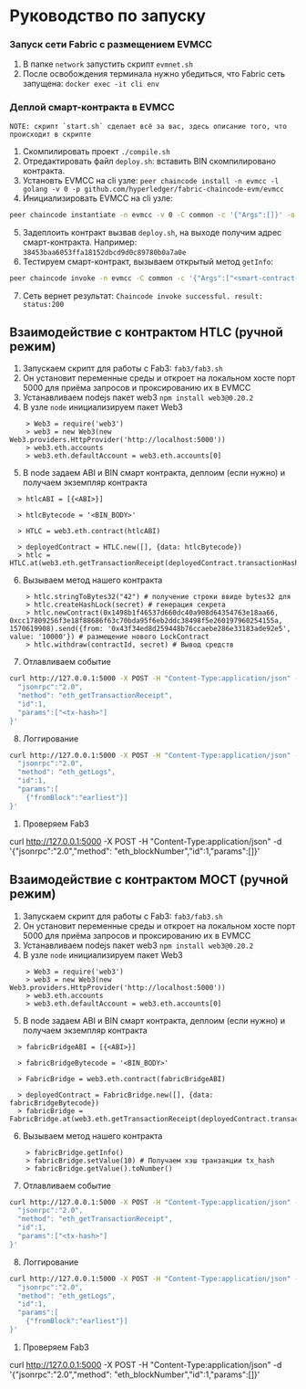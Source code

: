 # Руководство по запуску

### Запуск сети Fabric c размещением EVMCC

1. В папке `network` запустить скрипт `evmnet.sh`
2. После освобождения терминала нужно убедиться, что Fabric сеть запущена: `docker exec -it cli env`

### Деплой смарт-контракта в EVMCC

    NOTE: скрипт `start.sh` сделает всё за вас, здесь описание того, что происходит в скрипте

1. Скомпилировать проект `./compile.sh`
2. Отредактировать файл `deploy.sh`: вставить BIN скомпилировано контракта.
3. Установть EVMCC на cli узле: `peer chaincode install -n evmcc -l golang -v 0 -p github.com/hyperledger/fabric-chaincode-evm/evmcc`
4. Инициализировать EVMCC на cli узле: 
```bash
peer chaincode instantiate -n evmcc -v 0 -C common -c '{"Args":[]}' -o orderer.example.com:7050 --tls --cafile /opt/gopath/src/github.com/hyperledger/fabric/peer/crypto/ordererOrganizations/example.com/orderers/orderer.example.com/msp/tlscacerts/tlsca.example.com-cert.pem
```
5. Задеплоить контракт вызвав `deploy.sh`, на выходе получим адрес смарт-контракта. Например: `38453baa6053ffa18152dbcd9d0c89780b0a7a0e`
6. Тестируем смарт-контракт, вызываем открытый метод `getInfo`:
```bash
peer chaincode invoke -n evmcc -C common -c '{"Args":["<smart-contract-address>","<4byte>"]}' -o orderer.example.com:7050 --tls --cafile /opt/gopath/src/github.com/hyperledger/fabric/peer/crypto/ordererOrganizations/example.com/orderers/orderer.example.com/msp/tlscacerts/tlsca.example.com-cert.pem
```
7. Сеть вернет результат: `Chaincode invoke successful. result: status:200`

## Взаимодействие с контрактом HTLC (ручной режим)

1. Запускаем скрипт для работы с Fab3: `fab3/fab3.sh`
2. Он установит переменные среды и откроет на локальном хосте порт 5000 для приёма запросов и проксированию их в EVMCC
3. Устанавливаем nodejs пакет web3 `npm install web3@0.20.2`
4. В узле `node` инициализируем пакет Web3

```
    > Web3 = require('web3')
    > web3 = new Web3(new Web3.providers.HttpProvider('http://localhost:5000'))
    > web3.eth.accounts
    > web3.eth.defaultAccount = web3.eth.accounts[0]
```

5. В node задаем ABI и BIN смарт контракта, деплоим (если нужно) и получаем экземпляр контракта

```
  > htlcABI = [{<ABI>}]

  > htlcBytecode = '<BIN_BODY>'

  > HTLC = web3.eth.contract(htlcABI)

  > deployedContract = HTLC.new([], {data: htlcBytecode})
  > htlc = HTLC.at(web3.eth.getTransactionReceipt(deployedContract.transactionHash).contractAddress)
```

6. Вызываем метод нашего контракта

```
    > htlc.stringToBytes32("42") # получение строки ввиде bytes32 для 
    > htlc.createHashLock(secret) # генерация секрета
    > htlc.newContract(0x1498b1f46537d660dc40a908d64354763e18aa66, 0xcc17809256f3e18f88686f63c70bda95f6eb2ddc38498f5e260197960254155a, 1570619908).send({from: '0x43f34ed8d259448b76ccaebe286e33183ade92e5', value: '10000'}) # размещение нового LockContract
    > htlc.withdraw(contractId, secret) # Вывод средств
```

7. Отлавливаем событие

```bash
curl http://127.0.0.1:5000 -X POST -H "Content-Type:application/json" -d '{
  "jsonrpc":"2.0",
  "method": "eth_getTransactionReceipt",
  "id":1,
  "params":["<tx-hash>"]
}'
```

8. Логгирование
```bash
curl http://127.0.0.1:5000 -X POST -H "Content-Type:application/json" -d '{
  "jsonrpc":"2.0",
  "method": "eth_getLogs",
  "id":1,
  "params":[
    {"fromBlock":"earliest"}]
}'
```

1. Проверяем Fab3

curl http://127.0.0.1:5000 -X POST -H "Content-Type:application/json" -d '{"jsonrpc":"2.0","method": "eth_blockNumber","id":1,"params":[]}'

## Взаимодействие с контрактом МОСТ (ручной режим)

1. Запускаем скрипт для работы с Fab3: `fab3/fab3.sh`
2. Он установит переменные среды и откроет на локальном хосте порт 5000 для приёма запросов и проксированию их в EVMCC
3. Устанавливаем nodejs пакет web3 `npm install web3@0.20.2`
4. В узле `node` инициализируем пакет Web3

```
    > Web3 = require('web3')
    > web3 = new Web3(new Web3.providers.HttpProvider('http://localhost:5000'))
    > web3.eth.accounts
    > web3.eth.defaultAccount = web3.eth.accounts[0]
```

5. В node задаем ABI и BIN смарт контракта, деплоим (если нужно) и получаем экземпляр контракта

```
  > fabricBridgeABI = [{<ABI>}]

  > fabricBridgeBytecode = '<BIN_BODY>'

  > FabricBridge = web3.eth.contract(fabricBridgeABI)

  > deployedContract = FabricBridge.new([], {data: fabricBridgeBytecode})
  > fabricBridge = FabricBridge.at(web3.eth.getTransactionReceipt(deployedContract.transactionHash).contractAddress)
```

6. Вызываем метод нашего контракта

```
    > fabricBridge.getInfo()
    > fabricBridge.setValue(10) # Получаем хэш транзакции tx_hash
    > fabricBridge.getValue().toNumber()
```

7. Отлавливаем событие

```bash
curl http://127.0.0.1:5000 -X POST -H "Content-Type:application/json" -d '{
  "jsonrpc":"2.0",
  "method": "eth_getTransactionReceipt",
  "id":1,
  "params":["<tx-hash>"]
}'
```

8. Логгирование
```bash
curl http://127.0.0.1:5000 -X POST -H "Content-Type:application/json" -d '{
  "jsonrpc":"2.0",
  "method": "eth_getLogs",
  "id":1,
  "params":[
    {"fromBlock":"earliest"}]
}'
```

1. Проверяем Fab3

curl http://127.0.0.1:5000 -X POST -H "Content-Type:application/json" -d '{"jsonrpc":"2.0","method": "eth_blockNumber","id":1,"params":[]}'